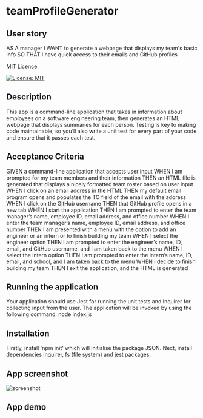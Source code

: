 # teamProfileGenerator

## User story

AS A manager
I WANT to generate a webpage that displays my team's basic info
SO THAT I have quick access to their emails and GitHub profiles

MIT Licence

[![License: MIT](https://img.shields.io/badge/License-MIT-yellow.svg)](https://opensource.org/licenses/MIT)

## Description

This app is a command-line application that takes in information about employees on a software engineering team, then generates an HTML webpage that displays summaries for each person. Testing is key to making code maintainable, so you’ll also write a unit test for every part of your code and ensure that it passes each test.

## Acceptance Criteria

GIVEN a command-line application that accepts user input
WHEN I am prompted for my team members and their information
THEN an HTML file is generated that displays a nicely formatted team roster based on user input
WHEN I click on an email address in the HTML
THEN my default email program opens and populates the TO field of the email with the address
WHEN I click on the GitHub username
THEN that GitHub profile opens in a new tab
WHEN I start the application
THEN I am prompted to enter the team manager’s name, employee ID, email address, and office number
WHEN I enter the team manager’s name, employee ID, email address, and office number
THEN I am presented with a menu with the option to add an engineer or an intern or to finish building my team
WHEN I select the engineer option
THEN I am prompted to enter the engineer’s name, ID, email, and GitHub username, and I am taken back to the menu
WHEN I select the intern option
THEN I am prompted to enter the intern’s name, ID, email, and school, and I am taken back to the menu
WHEN I decide to finish building my team
THEN I exit the application, and the HTML is generated

## Running the application

Your application should use Jest for running the unit tests and Inquirer for collecting input from the user. The application will be invoked by using the following command:
node index.js

## Installation

Firstly, install 'npm init' which will initialise the package JSON. Next, install dependencies inquirer, fs (file system) and jest packages.

## App screenshot

![screenshot](https://user-images.githubusercontent.com/16859648/117635541-7c249780-b1b2-11eb-8691-75b1fb824d5e.png)


## App demo



